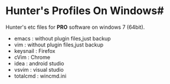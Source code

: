 # Hunter's Profiles On Windows#
Hunter's etc files for **PRO** software on windows 7 (64bit).

- emacs : without plugin files,just backup
- vim : without plugin files,just backup
- keysnail : Firefox
- cVim : Chrome
- idea : android studio
- vsvim : visual studio
- totalcmd : wincmd.ini

